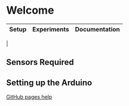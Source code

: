 # Welcome

Setup | Experiments | Documentation
----- | ----------- | -------------
|

## Sensors Required

## Setting up the Arduino

[GitHub pages help](./help.md)

